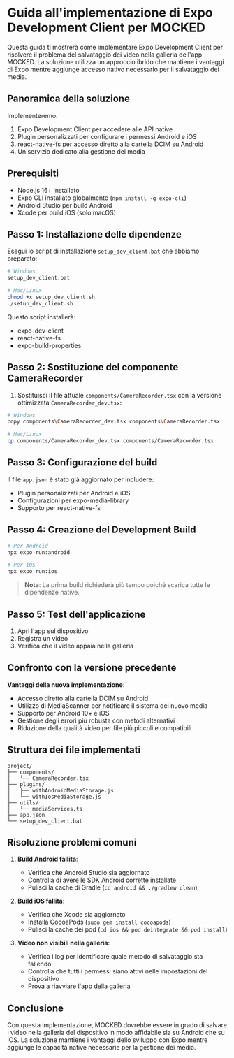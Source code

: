 # Guida all'implementazione di Expo Development Client per MOCKED

Questa guida ti mostrerà come implementare Expo Development Client per risolvere il problema del salvataggio dei video nella galleria dell'app MOCKED. La soluzione utilizza un approccio ibrido che mantiene i vantaggi di Expo mentre aggiunge accesso nativo necessario per il salvataggio dei media.

## Panoramica della soluzione

Implementeremo:
1. Expo Development Client per accedere alle API native
2. Plugin personalizzati per configurare i permessi Android e iOS
3. react-native-fs per accesso diretto alla cartella DCIM su Android
4. Un servizio dedicato alla gestione dei media

## Prerequisiti

- Node.js 16+ installato
- Expo CLI installato globalmente (`npm install -g expo-cli`)
- Android Studio per build Android
- Xcode per build iOS (solo macOS)

## Passo 1: Installazione delle dipendenze

Esegui lo script di installazione `setup_dev_client.bat` che abbiamo preparato:

```bash
# Windows
setup_dev_client.bat

# Mac/Linux
chmod +x setup_dev_client.sh
./setup_dev_client.sh
```

Questo script installerà:
- expo-dev-client
- react-native-fs
- expo-build-properties

## Passo 2: Sostituzione del componente CameraRecorder

1. Sostituisci il file attuale `components/CameraRecorder.tsx` con la versione ottimizzata `CameraRecorder_dev.tsx`:

```bash
# Windows
copy components\CameraRecorder_dev.tsx components\CameraRecorder.tsx

# Mac/Linux
cp components/CameraRecorder_dev.tsx components/CameraRecorder.tsx
```

## Passo 3: Configurazione del build

Il file `app.json` è stato già aggiornato per includere:
- Plugin personalizzati per Android e iOS
- Configurazioni per expo-media-library
- Supporto per react-native-fs

## Passo 4: Creazione del Development Build

```bash
# Per Android
npx expo run:android

# Per iOS
npx expo run:ios
```

> **Nota**: La prima build richiederà più tempo poiché scarica tutte le dipendenze native.

## Passo 5: Test dell'applicazione

1. Apri l'app sul dispositivo
2. Registra un video
3. Verifica che il video appaia nella galleria

## Confronto con la versione precedente

**Vantaggi della nuova implementazione**:
- Accesso diretto alla cartella DCIM su Android
- Utilizzo di MediaScanner per notificare il sistema del nuovo media
- Supporto per Android 10+ e iOS
- Gestione degli errori più robusta con metodi alternativi
- Riduzione della qualità video per file più piccoli e compatibili

## Struttura dei file implementati

```
project/
├── components/
│   └── CameraRecorder.tsx
├── plugins/
│   ├── withAndroidMediaStorage.js
│   └── withIosMediaStorage.js
├── utils/
│   └── mediaServices.ts
├── app.json
└── setup_dev_client.bat
```

## Risoluzione problemi comuni

1. **Build Android fallita**:
   - Verifica che Android Studio sia aggiornato
   - Controlla di avere le SDK Android corrette installate
   - Pulisci la cache di Gradle (`cd android && ./gradlew clean`)

2. **Build iOS fallita**:
   - Verifica che Xcode sia aggiornato
   - Installa CocoaPods (`sudo gem install cocoapods`)
   - Pulisci la cache dei pod (`cd ios && pod deintegrate && pod install`)

3. **Video non visibili nella galleria**:
   - Verifica i log per identificare quale metodo di salvataggio sta fallendo
   - Controlla che tutti i permessi siano attivi nelle impostazioni del dispositivo
   - Prova a riavviare l'app della galleria

## Conclusione

Con questa implementazione, MOCKED dovrebbe essere in grado di salvare i video nella galleria del dispositivo in modo affidabile sia su Android che su iOS. La soluzione mantiene i vantaggi dello sviluppo con Expo mentre aggiunge le capacità native necessarie per la gestione dei media.
